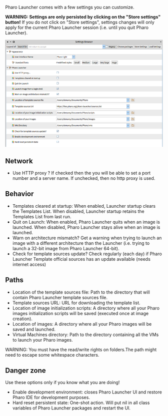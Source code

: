 Pharo Launcher comes with a few settings you can customize.

**WARNING: Settings are only persisted by clicking on the "Store settings" button!** If you do not click on "Store settings", settings changes will only apply for the current Pharo Launcher session (i.e. until you quit Pharo Launcher).

![Pharo Launcher settings](images/pharo-launcher-settings-browser.png)

## Network
* Use HTTP proxy ? If checked then the you will be able to set a port number and a server name. If unchecked, then no http proxy is used.

## Behavior
* Templates cleared at startup: When enabled, Launcher startup clears the Templates List. When disabled, Launcher startup retains the Templates List from last run.
* Quit on Launch: When enabled, Pharo Launcher quits when an image is launched. When disabled, Pharo Launcher stays alive when an image is launched.
* Warn on architecture mismatch? Get a warning when trying to launch an image with a different architecture than the Launcher (i.e. trying to launch a 32-bit image from Pharo Launcher 64-bit).
* Check for template sources update? Check regularly (each day) if Pharo Launcher Template official sources has an update available (needs internet access)

## Paths
* Location of the template sources file: Path to the directory that will contain Pharo Launcher template sources file.
* Template sources URL: URL for downloading the template list.
* Location of image initialization scripts: A directory where all your Pharo images initialization scripts will be saved (executed once at image creation).
* Location of images: A directory where all your Pharo images will be saved and launched.
* Virtual Machines directory: Path to the directory containing all the VMs to launch your Pharo images.

WARNING: You must have the read/write rights on folders.The path might need to escape some whitespace characters.

## Danger zone
Use these options only if you know what you are doing!

* Enable development environment: closes Pharo Launcher UI and restore Pharo IDE for development purposes.
* Hard reset persistent state: One-shot action. Will put nil in all class variables of Pharo Launcher packages and restart the UI.
